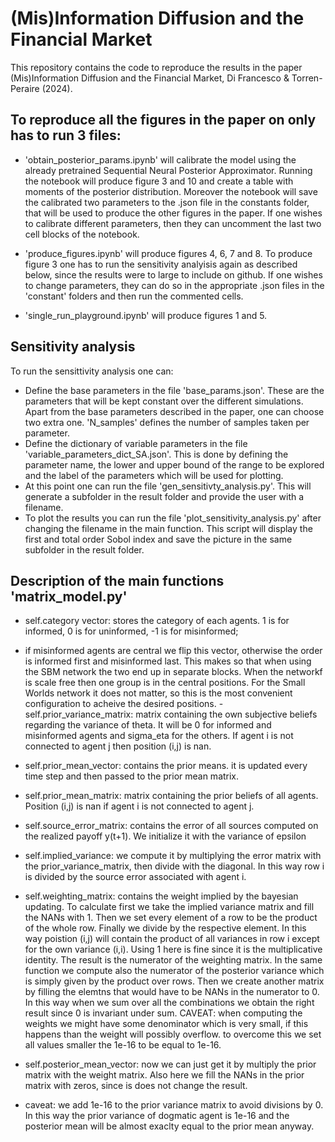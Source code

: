 # (Mis)Information Diffusion and the Financial Market
This repository contains the code to reproduce the results in the paper (Mis)Information Diffusion and the Financial Market, Di Francesco & Torren-Peraire (2024). 

## To reproduce all the figures in the paper on only has to run 3 files:
- 'obtain_posterior_params.ipynb' will calibrate the model using the already pretrained Sequential Neural Posterior Approximator. Running the notebook will produce figure 3 and 10 and create a table with moments of the posterior distribution.
Moreover the notebook will save the calibrated two parameters to the .json file in the constants folder, that will be used to produce the other figures in the paper.
If one wishes to calibrate different parameters, then they can uncomment the last two cell blocks of the notebook.

- 'produce_figures.ipynb' will produce figures 4, 6, 7 and 8.
To produce figure 3 one has to run the sensitivity analyisis again as described below, since the results were to large to include on github. 
If one wishes to change parameters, they can do so in the appropriate .json files in the 'constant' folders and then run the commented cells.

- 'single_run_playground.ipynb' will produce figures 1 and 5.

## Sensitivity analysis
To run the sensittivity analysis one can:
- Define the base parameters in the file 'base_params.json'. These are the parameters that will be kept constant over the different simulations. Apart from the base parameters described in the paper, one can choose two extra one. 'N_samples' defines the number of samples taken per parameter.
- Define the dictionary of variable parameters in the file 'variable_parameters_dict_SA.json'. This is done by defining the parameter name, the lower and upper bound of the range to be explored and the label of the parameters which will be used for plotting.
- At this point one can run the file 'gen_sensitivty_analysis.py'. This will generate a subfolder in the result folder and provide the user with a filename.
- To plot the results you can run the file 'plot_sensitivity_analysis.py' after changing the filename in the main function. This script will display the first and total order Sobol index and save the picture in the same subfolder in the result folder.

## Description of the main functions 'matrix_model.py'
- self.category vector: stores the category of each agents. 1 is for informed, 0 is for uninformed, -1 is for misinformed;
- if misinformed agents are central we flip this vector, otherwise the order is informed first and misinformed last. This makes so that when using the SBM network the two end up in separate blocks.
When the networkf is scale free then one group is in the central positions. For the Small Worlds network it does not matter, so this is the most convenient configuration to acheive the desired positions.
-self.prior_variance_matrix: matrix containing the own subjective beliefs regarding the variance of theta. It will be 0 for informed and misinformed agents and sigma_eta for the others. If agent i is not connected to agent j then position (i,j) is nan.
- self.prior_mean_vector: contains the prior means. it is updated every time step and then passed to the prior mean matrix.
- self.prior_mean_matrix: matrix containing the prior beliefs of all agents. Position (i,j) is nan if agent i is not connected to agent j.
- self.source_error_matrix: contains the error of all sources computed on the realized payoff y(t+1). We initialize it with the variance of epsilon
- self.implied_variance: we compute it by multiplying the error matrix with the prior_variance_matrix, then divide with the diagonal. In this way row i is divided by the source error associated with agent i.
- self.weighting_matrix: contains the weight implied by the bayesian updating. To calculate first we take the implied variance matrix and fill the NANs with 1. Then we set every element of a row to be the product of the whole row. Finally we divide by the respective element. In this way poistion (i,j) will contain the product of all variances in row i except for the own variance (i,i). Using 1 here is fine since it is the multiplicative identity. The result is the numerator of the weighting matrix. In the same function we compute also the numerator of the posterior variance which is simply given by the product over rows.
Then we create another matrix by filling the elemtns that would have to be NANs in the numerator to 0. In this way when we sum over all the combinations we obtain the right result since 0 is invariant under sum. CAVEAT: when computing the weights we might have some denominator which is very small, if this happens than the weight will possibly overflow. to overcome this we set all values smaller the 1e-16 to be equal to 1e-16.
- self.posterior_mean_vector: now we can just get it by multiply the prior matrix with the weight matrix. Also here we fill the NANs in the prior matrix with zeros, since is does not change the result.

- caveat: we add 1e-16 to the prior variance matrix to avoid divisions by 0. In this way the prior variance of dogmatic agent is 1e-16 and the posterior mean will be almost exaclty equal to the prior mean anyway.

